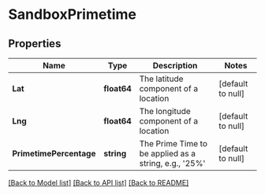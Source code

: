 # SandboxPrimetime

## Properties
Name | Type | Description | Notes
------------ | ------------- | ------------- | -------------
**Lat** | **float64** | The latitude component of a location | [default to null]
**Lng** | **float64** | The longitude component of a location | [default to null]
**PrimetimePercentage** | **string** | The Prime Time to be applied as a string, e.g., &#39;25%&#39; | [default to null]

[[Back to Model list]](../README.md#documentation-for-models) [[Back to API list]](../README.md#documentation-for-api-endpoints) [[Back to README]](../README.md)



